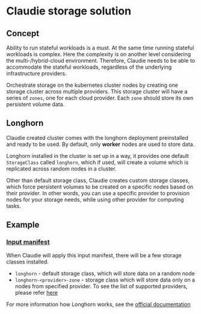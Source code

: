 # Claudie storage solution

## Concept

Ability to run stateful workloads is a must. At the same time running stateful workloads is complex. Here the complexity is on another level considering the multi-/hybrid-cloud environment. Therefore, Claudie needs to be able to accommodate the stateful workloads, regardless of the underlying infrastructure providers.

Orchestrate storage on the kubernetes cluster nodes by creating one storage cluster across multiple providers. This storage cluster will have a series of `zones`, one for each cloud provider. Each `zone` should store its own persistent volume data.

## Longhorn

Claudie created cluster comes with the longhorn deployment preinstalled and ready to be used. By default, only **worker** nodes are used to store data.

Longhorn installed in the cluster is set up in a way, it provides one default `StorageClass` called `longhorn`, which if used, will create a volume which is replicated across random nodes in a cluster. 

Other than default storage class, Claudie creates custom storage classes, which force persistent volumes to be created on a specific nodes based on their provider. In other words, you can use a specific provider to provision nodes for your storage needs, while using other provider for computing tasks.

## Example

### [Input manifest](../input-manifest/example.yaml)

When Claudie will apply this input manifest, there will be a few storage classes installed. 

- `longhorn` - default storage class, which will store data on a random node
- `longhorn-<provider>-zone` - storage class which will store data only on a nodes from specified provider. To see the list of supported providers, please refer [here](../input-manifest/input-manifest.md#providers)

For more information how Longhorn works, see the [official documentation](https://longhorn.io/docs/1.3.0/what-is-longhorn/)